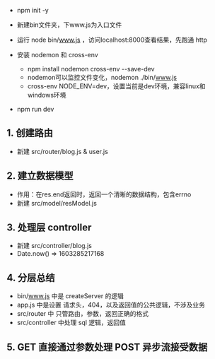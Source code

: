 - npm init -y
- 新建bin文件夹，下www.js为入口文件
- 运行 node bin/www.js ，访问localhost:8000查看结果，先跑通 http

- 安装 nodemon 和 cross-env
  - npm install nodemon cross-env --save-dev
  - nodemon可以监控文件变化，nodemon ./bin/www.js
  - cross-env NODE_ENV=dev，设置当前是dev环境，兼容linux和windows环境

- npm run dev


## 1. 创建路由

- 新建 src/router/blog.js & user.js

## 2. 建立数据模型

- 作用：在res.end返回时，返回一个清晰的数据结构，包含errno
- 新建 src/model/resModel.js

## 3. 处理层 controller

- 新建 src/controller/blog.js
- Date.now()  =>  1603285217168

## 4. 分层总结

- bin/www.js 中是 createServer 的逻辑
- app.js 中是设置 请求头，404，以及返回值的公共逻辑，不涉及业务
- src/router 中 只管路由，参数，返回正确的格式
- src/controller 中处理 sql 逻辑，返回值

## 5. GET 直接通过参数处理  POST 异步流接受数据